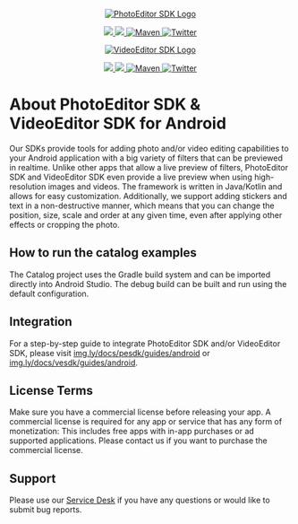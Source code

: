 <p align="center">
	<a href="https://img.ly/photo-sdk?utm_campaign=Projects&utm_source=Github&utm_medium=Catalog&utm_content=Android">
		<img src="https://img.ly/static/logos/PE.SDK_Logo.svg" alt="PhotoEditor SDK Logo"/>
	</a>
</p>
<p align="center">
  <a href="http://developer.android.com/guide/topics/manifest/uses-sdk-element.html#ApiLevels">
    <img src="https://img.shields.io/badge/MIN_SDK-21-B8D529.svg?style=flat">
  </a>
  <a href="https://img.ly/docs/pesdk/android/introduction/getting_started">
    <img src="https://img.shields.io/badge/platform-android-2DC25C.svg?style=flat">
  </a>
  <a href="https://artifactory.img.ly/artifactory/imgly/ly/img/android/">
    <img src="https://img.shields.io/badge/VERSION-10.2.1-007ec6.svg?style=flat" alt="Maven">
  </a>
  <a href="http://twitter.com/PhotoEditorSDK">
    <img src="https://img.shields.io/badge/twitter-@PhotoEditorSDK-8646E2.svg?style=flat" alt="Twitter">
  </a>
</p>

<p align="center">
    <a href="https://img.ly/video-sdk?utm_campaign=Projects&utm_source=Github&utm_medium=Catalog&utm_content=Android">
		<img src="https://img.ly/static/logos/VE.SDK_Logo.svg" alt="VideoEditor SDK Logo"/>
	</a>
</p>
<p align="center">
  <a href="http://developer.android.com/guide/topics/manifest/uses-sdk-element.html#ApiLevels">
    <img src="https://img.shields.io/badge/MIN_SDK-21-B8D529.svg?style=flat">
  </a>
  <a href="https://img.ly/docs/vesdk/android/introduction/getting_started">
    <img src="https://img.shields.io/badge/platform-android-2DC25C.svg?style=flat">
  </a>
  <a href="https://artifactory.img.ly/artifactory/imgly/ly/img/android/">
    <img src="https://img.shields.io/badge/VERSION-10.2.1-007ec6.svg?style=flat" alt="Maven">
  </a>
  <a href="http://twitter.com/PhotoEditorSDK">
    <img src="https://img.shields.io/badge/twitter-@PhotoEditorSDK-8646E2.svg?style=flat" alt="Twitter">
  </a>
</p>

# About PhotoEditor SDK & VideoEditor SDK for Android

Our SDKs provide tools for adding photo and/or video editing capabilities to your Android application with a big variety of filters that can be previewed in realtime. Unlike other apps that allow a live preview of filters, PhotoEditor SDK and VideoEditor SDK even provide a live preview when using high-resolution images and videos. The framework is written in Java/Kotlin and allows for easy customization.
Additionally, we support adding stickers and text in a non-destructive manner, which means that you can change the position, size, scale and order at any given time, even after applying other effects or cropping the photo.

## How to run the catalog examples

The Catalog project uses the Gradle build system and can be imported directly into Android Studio. The debug build can be built and run using the default configuration.

## Integration

For a step-by-step guide to integrate PhotoEditor SDK and/or VideoEditor SDK, please visit [img.ly/docs/pesdk/guides/android](https://img.ly/docs/pesdk/guides/android?utm_campaign=Projects&utm_source=Github&utm_medium=Catalog&utm_content=Android) or [img.ly/docs/vesdk/guides/android](https://img.ly/docs/vesdk/guides/android?utm_campaign=Projects&utm_source=Github&utm_medium=Catalog&utm_content=Android).

## License Terms

Make sure you have a commercial license before releasing your app.
A commercial license is required for any app or service that has any form of monetization: This includes free apps with in-app purchases or ad supported applications. Please contact us if you want to purchase the commercial license.

## Support

Please use our [Service Desk](https://support.img.ly) if you have any questions or would like to submit bug reports.
